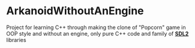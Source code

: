 # ArkanoidWithoutAnEngine
Project for learning C++ through making the clone of "Popcorn" game in OOP style and without an engine, only pure C++ code and family of [**SDL2**](https://github.com/libsdl-org/SDL) libraries
